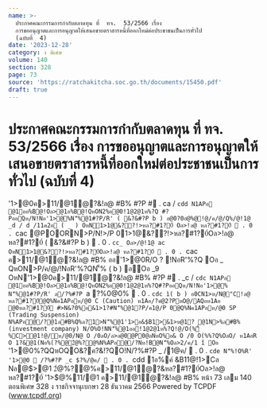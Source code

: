 ```yaml
---
name: >-
  ประกาศคณะกรรมการกำกับตลาดทุน ที่  ทจ.  53/2566 เรื่อง 
  การขออนุญาตและการอนุญาตให้เสนอขายตราสารหนี้ที่ออกใหม่ต่อประชาชนเป็นการทั่วไป
  (ฉบับที่  4)
date: '2023-12-28'
category: ง พิเศษ
volume: 140
section: 328
page: 73
source: 'https://ratchakitcha.soc.go.th/documents/15450.pdf'
draft: true
---
```


# ประกาศคณะกรรมการกำกับตลาดทุน ที่  ทจ.  53/2566 เรื่อง  การขออนุญาตและการอนุญาตให้เสนอขายตราสารหนี้ที่ออกใหม่ต่อประชาชนเป็นการทั่วไป (ฉบับที่  4)

'1>@0ค>11/@1ํ@?&!ล@ #B% #?P # . ca / `cdd N1APอ @1ออ%B@!Oล>@1อ%B@!QหON2%อ@0!1@2@1ห%?Q #?PออQห/N!Nอ'1>@%N'็%@1#?P/R' ( &?&#?P b ) อ@0?0อํ@%@!@/ค/@/Q%/@!1@ _d / d /11ค2อ ( _ ) OหN1>1@&??!>หล?#1?0์ Oล>!ล@ หล?#1?0์  . 0 . `cac @POORN>P/N!>/P 01>1@&??!>หล?#1?0์Oล>!ล@ หล?#1?0์ ( &?&#?P b )  . 0 . `cc_ Oล>/@!1@ ac OหN1>1@&??!>หล?#1?0์Oล>!ล@ หล?#1?0์  . 0 . `cac ค>11/@1ํ@?&!ล@ #B% ออ'1>@0R/O ? !NอR'%?Q Oอ _ QหON>P/ค/@/!NอR'%?QN'็% ( b ) อOอ _9 OหN'1>@0ค>11/@1ํ@?&!ล@ #B% #?P # . _c / `cdc N1APอ @1ออ%B@!Oล>@1อ%B@!QหON2%อ@0!1@2@1ห%?Q#?PออQห/N!Nอ'1>@% N'็%@1#?P/R' ล/?%#?P `a ?%0@0%  . 0 . `cdc ì( b ) อ0CN1>ห/N@"C!ล@ หล?#1?0์@Q%Nค1APอห/@0 C (Caution) ห1Aอ/?คํ@2?PหO@/AQอห1Aอ @0หล?#1?0์ #>N&?0%อ&1>1?#N'็%@1?P/ค1@/P 0@Q%Nค1APอห/@0 SP (Trading Suspension) N%APอ@/?@1ล#B%Q%ล?1>N'็%@1'1>อ&$B1>&1>ห@1? @1N>%ล#B% (investment company) N/O%O!NN'็%@1ออ!1@2@1ห%?Q!@/O(%ื้%C>@1!@/ห/@0/N@ O /0ลO/ล>ล@0@P0@ลNหO%อ& O /0 O(%%?Q%OลO/ ห1AอR O 1?&@1(Nอ%(?%@2ํ@%?@%N%APอ@/?Nห!Bํ@N'็%Oล>2/ค/1 î Oอ ` '1>@0%?QQหOQO&?ค?&!?QO!N/?%#?P _ /1@ค/  . 0 . `cde N'็%!O%R' '1>@0  /?%#?P _c $?%/@ค/  . 0 . `cdd 1อ%ค์ &B11@!1>Cล Nล@$>@1 2ํ@%?@%ค>11/@1ํ@?&หล?#1?0์Oล>!ล@ หล?#1?0์ '1>$@%11/@1 ค>11/@1ํ@?&!ล@ #B% หน้า 73 เลม 140 ตอนพิเศษ 328 ง ราชกิจจานุเบกษา 28 ธันวาคม 2566 Powered by TCPDF (www.tcpdf.org)

